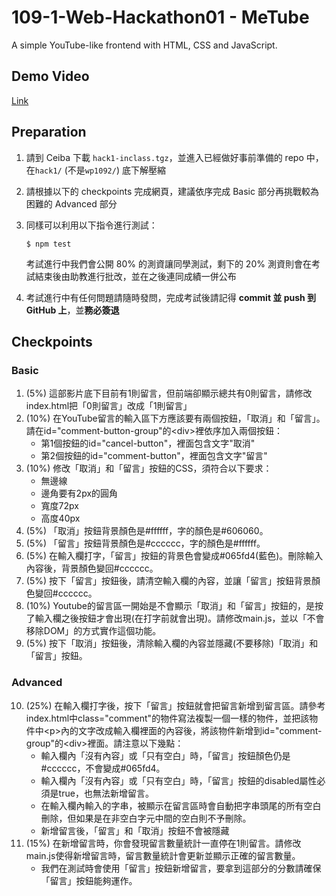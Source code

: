 # 109-1-Web-Hackathon01 - MeTube
A simple YouTube-like frontend with HTML, CSS and JavaScript.

## Demo Video
[Link](https://youtu.be/x-Q6qfIpd8Q)

## Preparation

1. 請到 Ceiba 下載 `hack1-inclass.tgz`，並進入已經做好事前準備的 repo 中，在`hack1/` (不是`wp1092/`) 底下解壓縮
2. 請根據以下的 checkpoints 完成網頁，建議依序完成 Basic 部分再挑戰較為困難的 Advanced 部分
3. 同樣可以利用以下指令進行測試：

    ```console
    $ npm test
    ```

    考試進行中我們會公開 80% 的測資讓同學測試，剩下的 20% 測資則會在考試結束後由助教進行批改，並在之後連同成績一併公布

4. 考試進行中有任何問題請隨時發問，完成考試後請記得 **commit 並 push 到 GitHub 上**，並**務必簽退**
   
## Checkpoints

### Basic

1. (5%) 這部影片底下目前有1則留言，但前端卻顯示總共有0則留言，請修改index.html把「0則留言」改成「1則留言」
2. (10%) 在YouTube留言的輸入區下方應該要有兩個按鈕，「取消」和「留言」。請在id="comment-button-group"的\<div\>裡依序加入兩個按鈕：
    - 第1個按鈕的id="cancel-button"，裡面包含文字"取消"
    - 第2個按鈕的id="comment-button"，裡面包含文字"留言"
3. (10%) 修改「取消」和「留言」按鈕的CSS，須符合以下要求：
    - 無邊線
    - 邊角要有2px的圓角
    - 寬度72px
    - 高度40px
4. (5%) 「取消」按鈕背景顏色是#ffffff，字的顏色是#606060。
5. (5%) 「留言」按鈕背景顏色是#cccccc，字的顏色是#ffffff。
6. (5%) 在輸入欄打字，「留言」按鈕的背景色會變成#065fd4(藍色)。刪除輸入內容後，背景顏色變回#cccccc。
7. (5%) 按下「留言」按鈕後，請清空輸入欄的內容，並讓「留言」按鈕背景顏色變回#cccccc。
8. (10%) Youtube的留言區一開始是不會顯示「取消」和「留言」按鈕的，是按了輸入欄之後按鈕才會出現(在打字前就會出現)。請修改main.js，並以「不會移除DOM」的方式實作這個功能。
9. (5%) 按下「取消」按鈕後，清除輸入欄的內容並隱藏(不要移除)「取消」和「留言」按鈕。



### Advanced

10. (25%) 在輸入欄打字後，按下「留言」按鈕就會把留言新增到留言區。請參考index.html中class="comment"的物件寫法複製一個一樣的物件，並把該物件中\<p\>內的文字改成輸入欄裡面的內容後，將該物件新增到id="comment-group"的\<div\>裡面。請注意以下幾點：
    - 輸入欄內「沒有內容」或「只有空白」時，「留言」按鈕顏色仍是#cccccc，不會變成#065fd4。
    - 輸入欄內「沒有內容」或「只有空白」時，「留言」按鈕的disabled屬性必須是true，也無法新增留言。
    - 在輸入欄內輸入的字串，被顯示在留言區時會自動把字串頭尾的所有空白刪除，但如果是在非空白字元中間的空白則不予刪除。
    - 新增留言後，「留言」和「取消」按鈕不會被隱藏
11. (15%) 在新增留言時，你會發現留言數量統計一直停在1則留言。請修改main.js使得新增留言時，留言數量統計會更新並顯示正確的留言數量。
    - 我們在測試時會使用「留言」按鈕新增留言，要拿到這部分的分數請確保「留言」按鈕能夠運作。